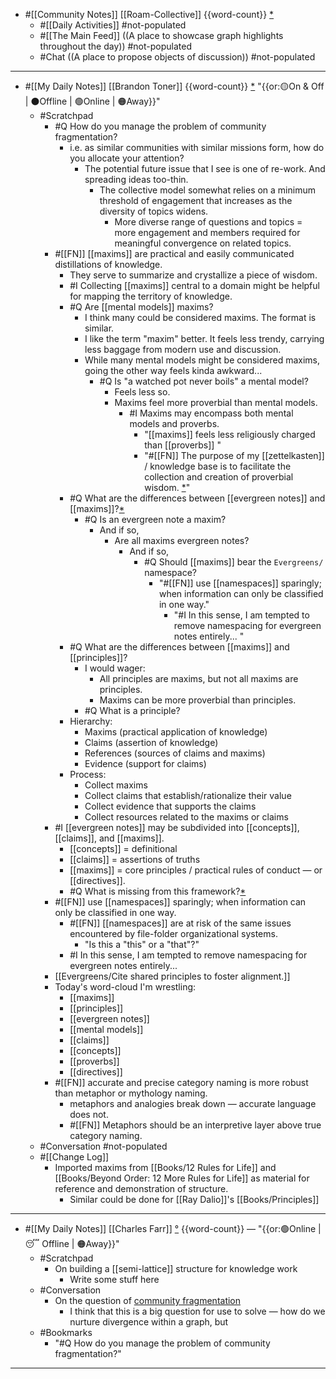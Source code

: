 - #[[Community Notes]] [[Roam-Collective]] {{word-count}} [*]([[rc]]) 
    - #[[Daily Activities]] #not-populated
    - #[[The Main Feed]] ((A place to showcase graph highlights throughout the day)) #not-populated 
    - #Chat ((A place to propose objects of discussion)) #not-populated
- ---
- #[[My Daily Notes]] [[Brandon Toner]] {{word-count}} [*]([[bnt]]) "{{or:🟡On & Off | ⚫️Offline | 🟢Online | 🟠Away}}"
    - #Scratchpad 
        - #Q How do you manage the problem of community fragmentation?
            - i.e. as similar communities with similar missions form, how do you allocate your attention?
                - The potential future issue that I see is one of re-work. And spreading ideas too-thin.
                    - The collective model somewhat relies on a minimum threshold of engagement that increases as the diversity of topics widens. 
                        - More diverse range of questions and topics = more engagement and members required for meaningful convergence on related topics.
        - #[[FN]] [[maxims]] are practical and easily communicated distillations of knowledge.
            - They serve to summarize and crystallize a piece of wisdom.
            - #I Collecting [[maxims]] central to a domain might be helpful for mapping the territory of knowledge.
            - #Q Are [[mental models]] maxims?
                - I think many could be considered maxims. The format is similar. 
                - I like the term "maxim" better. It feels less trendy, carrying less baggage from modern use and discussion.
                - While many mental models might be considered maxims, going the other way feels kinda awkward...
                    - #Q Is "a watched pot never boils" a mental model?
                        - Feels less so. 
                        - Maxims feel more proverbial than mental models.
                            - #I Maxims may encompass both mental models and proverbs. 
                                - "[[maxims]] feels less religiously charged than [[proverbs]] "
                                - "#[[FN]] The purpose of my [[zettelkasten]] / knowledge base is to facilitate the collection and creation of proverbial wisdom. [*]([[proverbs]])"
            - #Q What are the differences between [[evergreen notes]] and [[maxims]]?[*]([[Bookmarks]])
                - #Q Is an evergreen note a maxim?
                    - And if so, 
                        - Are all maxims evergreen notes?
                            - And if so, 
                                - #Q Should [[maxims]] bear the `Evergreens/` namespace?
                                    - "#[[FN]] use [[namespaces]] sparingly; when information can only be classified in one way."
                                        - "#I In this sense, I am tempted to remove namespacing for evergreen notes entirely... "
            - #Q What are the differences between [[maxims]] and [[principles]]?
                - I would wager: 
                    - All principles are maxims, but not all maxims are principles.
                    - Maxims can be more proverbial than principles.
                - #Q What is a principle?
            - Hierarchy:
                - Maxims (practical application of knowledge)
                - Claims (assertion of knowledge)
                - References (sources of claims and maxims)
                - Evidence (support for claims)
            - Process:
                - Collect maxims
                - Collect claims that establish/rationalize their value
                - Collect evidence that supports the claims
                - Collect resources related to the maxims or claims 
        - #I [[evergreen notes]] may be subdivided into [[concepts]], [[claims]], and [[maxims]].
            - [[concepts]] = definitional
            - [[claims]] = assertions of truths 
            - [[maxims]] = core principles / practical rules of conduct — or [[directives]].
            - #Q What is missing from this framework?[*]([[Bookmarks]])
        - #[[FN]] use [[namespaces]] sparingly; when information can only be classified in one way.
            - #[[FN]] [[namespaces]] are at risk of the same issues encountered by file-folder organizational systems. 
                - "Is this a "this" or a "that"?"
            - #I In this sense, I am tempted to remove namespacing for evergreen notes entirely... 
        - [[Evergreens/Cite shared principles to foster alignment.]]
        - Today's word-cloud I'm wrestling:
            - [[maxims]]
            - [[principles]]
            - [[evergreen notes]]
            - [[mental models]]
            - [[claims]]
            - [[concepts]]
            - [[proverbs]]
            - [[directives]]
        - #[[FN]] accurate and precise category naming is more robust than metaphor or mythology naming.
            - metaphors and analogies break down — accurate language does not.
            - #[[FN]] Metaphors should be an interpretive layer above true category naming.
    - #Conversation #not-populated
    - #[[Change Log]] 
        - Imported maxims from [[Books/12 Rules for Life]] and [[Books/Beyond Order: 12 More Rules for Life]] as material for reference and demonstration of structure.
            - Similar could be done for [[Ray Dalio]]'s [[Books/Principles]]
- ---
- #[[My Daily Notes]] [[Charles Farr]] [°]([[csf]]) {{word-count}} — "{{or:🟢Online | 😴 Offline | 🟠Away}}"
    - #Scratchpad
        - On building a [[semi-lattice]] structure for knowledge work
            - Write some stuff here
    - #Conversation
        - On the question of [community fragmentation](((UPtrVlc29)))
            - I think that this is a big question for use to solve — how do we nurture divergence within a graph, but 
    - #Bookmarks
        - "#Q How do you manage the problem of community fragmentation?"
- ---
